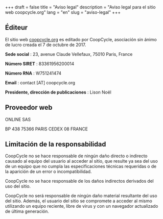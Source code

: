 +++
draft = false
title = "Aviso legal"
description = "Aviso legal para el sitio web coopcycle.org"
lang = "en"
slug = "aviso-legal"
+++

Éditeur
-------

El sitio web [coopcycle.org](https://coopcycle.org) es editado por CoopCycle, asociación sin ánimo de lucro creada el 7 de octubre de 2017.

**Sede social** : 23, avenue Claude Vellefaux, 75010 Paris, France

**Número SIRET** : 83361956200014

**Número RNA** : W751241474

**Email** : contact [AT] coopcycle.org

**Presidente, dirección de publicaciones** : Lison Noël

Proveedor web
-------------

ONLINE SAS

BP 438 75366 PARIS CEDEX 08 FRANCE

Limitación de la responsabilidad
--------------------------------

CoopCycle no se hace responsable de ningún daño directo o indirecto causado al equipo del usuario al acceder al sitio, que resulte ya sea del uso de un equipo que no cumpla las especificaciones técnicas requeridas o de la aparición de un error o incompatibilidad.

CoopCycle no se hace responsable de los daños indirectos derivados del uso del sitio.

CoopCycle no será responsable de ningún daño material resultante del uso del sitio. Además, el usuario del sitio se compromete a acceder al mismo utilizando un equipo reciente, libre de virus y con un navegador actualizado de última generación.
